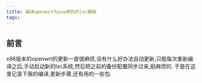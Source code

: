 ```yaml
---
title: 编译openwrt为pve用的的lxc模版
tags:
---
```

## 前言
x86版本的openwrt的更新一直很麻烦,没有什么好办法自动更新,只能每次重新编译之后,手动启动新的lxc系统,然后把之前的备份配置同步过来,挺麻烦的.
于是在这里记录下我的编译,更新步骤,还有用的一些包.

